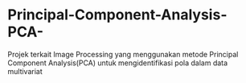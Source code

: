 # Principal-Component-Analysis-PCA-
Projek terkait Image Processing yang menggunakan metode  Principal Component Analysis(PCA) untuk mengidentifikasi pola dalam data multivariat
